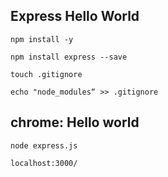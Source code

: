 Express Hello World
-------------------
```
npm install -y
```

```
npm install express --save
```

```
touch .gitignore
```

```
echo "node_modules“ >> .gitignore
```


chrome: Hello world
-------------------

```
node express.js
```

```
localhost:3000/
```


